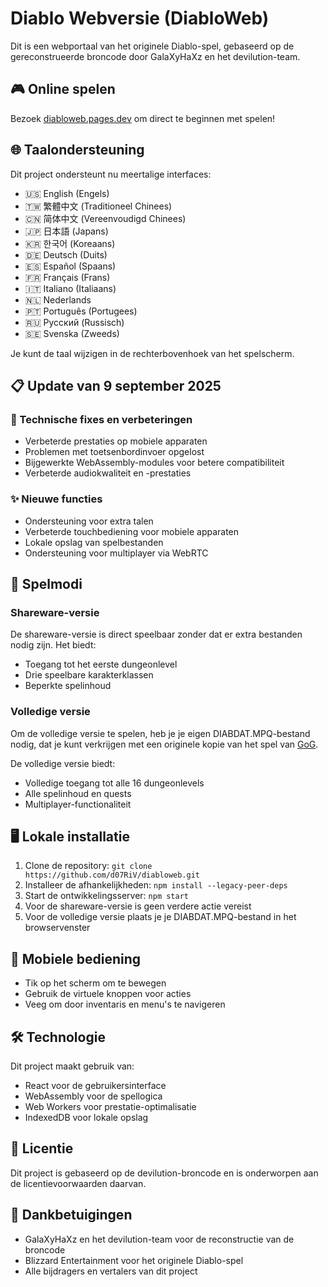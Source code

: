 # Diablo Webversie (DiabloWeb)

Dit is een webportaal van het originele Diablo-spel, gebaseerd op de gereconstrueerde broncode door GalaXyHaXz en het devilution-team.

## 🎮 Online spelen

Bezoek [diabloweb.pages.dev](https://diabloweb.pages.dev) om direct te beginnen met spelen!

## 🌐 Taalondersteuning

Dit project ondersteunt nu meertalige interfaces:
- 🇺🇸 English (Engels)
- 🇹🇼 繁體中文 (Traditioneel Chinees)
- 🇨🇳 简体中文 (Vereenvoudigd Chinees)
- 🇯🇵 日本語 (Japans)
- 🇰🇷 한국어 (Koreaans)
- 🇩🇪 Deutsch (Duits)
- 🇪🇸 Español (Spaans)
- 🇫🇷 Français (Frans)
- 🇮🇹 Italiano (Italiaans)
- 🇳🇱 Nederlands
- 🇵🇹 Português (Portugees)
- 🇷🇺 Русский (Russisch)
- 🇸🇪 Svenska (Zweeds)

Je kunt de taal wijzigen in de rechterbovenhoek van het spelscherm.

## 📋 Update van 9 september 2025

### 🔧 Technische fixes en verbeteringen

- Verbeterde prestaties op mobiele apparaten
- Problemen met toetsenbordinvoer opgelost
- Bijgewerkte WebAssembly-modules voor betere compatibiliteit
- Verbeterde audiokwaliteit en -prestaties

### ✨ Nieuwe functies

- Ondersteuning voor extra talen
- Verbeterde touchbediening voor mobiele apparaten
- Lokale opslag van spelbestanden
- Ondersteuning voor multiplayer via WebRTC

## 🎲 Spelmodi

### Shareware-versie

De shareware-versie is direct speelbaar zonder dat er extra bestanden nodig zijn. Het biedt:
- Toegang tot het eerste dungeonlevel
- Drie speelbare karakterklassen
- Beperkte spelinhoud

### Volledige versie

Om de volledige versie te spelen, heb je je eigen DIABDAT.MPQ-bestand nodig, dat je kunt verkrijgen met een originele kopie van het spel van [GoG](https://www.gog.com/game/diablo).

De volledige versie biedt:
- Volledige toegang tot alle 16 dungeonlevels
- Alle spelinhoud en quests
- Multiplayer-functionaliteit

## 🖥️ Lokale installatie

1. Clone de repository: `git clone https://github.com/d07RiV/diabloweb.git`
2. Installeer de afhankelijkheden: `npm install --legacy-peer-deps`
3. Start de ontwikkelingsserver: `npm start`
4. Voor de shareware-versie is geen verdere actie vereist
5. Voor de volledige versie plaats je je DIABDAT.MPQ-bestand in het browservenster

## 📱 Mobiele bediening

- Tik op het scherm om te bewegen
- Gebruik de virtuele knoppen voor acties
- Veeg om door inventaris en menu's te navigeren

## 🛠️ Technologie

Dit project maakt gebruik van:
- React voor de gebruikersinterface
- WebAssembly voor de spellogica
- Web Workers voor prestatie-optimalisatie
- IndexedDB voor lokale opslag

## 📄 Licentie

Dit project is gebaseerd op de devilution-broncode en is onderworpen aan de licentievoorwaarden daarvan.

## 🙏 Dankbetuigingen

- GalaXyHaXz en het devilution-team voor de reconstructie van de broncode
- Blizzard Entertainment voor het originele Diablo-spel
- Alle bijdragers en vertalers van dit project